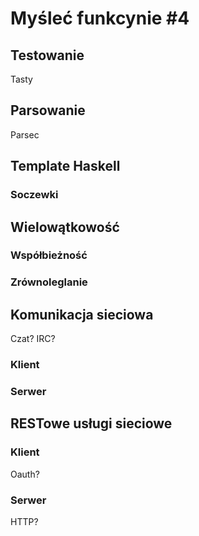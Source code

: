 # Myśleć funkcynie #4

## Testowanie
Tasty

## Parsowanie
Parsec

## Template Haskell
### Soczewki

## Wielowątkowość
### Współbieżność

### Zrównoleglanie

## Komunikacja sieciowa
Czat? IRC?

### Klient

### Serwer

## RESTowe usługi sieciowe
### Klient
Oauth?

### Serwer
HTTP?
